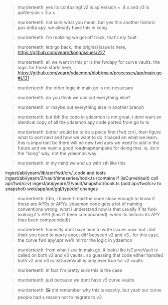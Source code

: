> murderteeth:
yes its confusing! v2 is apiVersion = .4.x and v3 is apiVersion = 3.x.x

> murderteeth:
not sure what you mean. but yes this another historic pps delta apy. we already have this in kong

> murderteeth:
i'm realizing we got off track, that's my fault

> murderteeth:
lets go back.. the original issue is here, https://github.com/yearn/kong/issues/227

> murderteeth:
all we want in this pr is the fwdapy for curve vaults. the logic for those starts here,
https://github.com/yearn/ydaemon/blob/main/processes/apr/main.go#L131

> murderteeth:
the other logic in main.go is not nessesary

> murderteeth:
do you think we can cut everything else?

> murderteeth:
or maybe put everything else in another branch

> murderteeth:
but tbh the code in ydaemon is not great. i *dont* want an identical copy of all the ydaemon apy code ported from go to ts

> murderteeth:
better would be to do a peice first (fwd crv), then figure what to port next and how we want to do it based on what we learn. this is important bc there will be new fwd aprs we need to add in the future and we want a good roadmap\template for doing that. ie, do it the "kong" way, not the ydaemon way

> murderteeth:
in my mind we end up with sth like this


ingest/abi/yearn/lib/apr/fwd/crv/..code and tests
ingest/abi/yearn/2/vault/timeseries/hook.ts (contains if (isCurveVault) call apr/fwd/crv)
ingest/abi/yearn/2/vault/snapshot/hook.ts (add apr/fwd/crv to snapshot)
web/app/api/gql/typedef changes

> murderteeth:
(tbh, i haven't read the code close enough to know if these are APRs or APYs. ydaemon code gets a lot of naming conventions wrong. what i understand now is that usually if its fwd-looking it's APR (hasn't been compounded). when its historic its APY (has been compounded))

> murderteeth:
honestly dont have time to write issues now. but i dnt think you need to worry about diff between v2 and v3.. for this case, the curve fwd apy\apr we'll mirror the logic in ydaemon

> murderteeth:
from what i see in main.go, it looksl ike isCurveVault is called on both v2 and v3 vaults.. so guessing that code either handled both v2 and v3 or isCurveVault is only ever true for v2 vaults

> murderteeth:
in fact i'm pretty sure this is the case

> murderteeth:
just because we dont have v3 curve vaults

> murderteeth:
🖼 dnt remember why this is exactly. but yeah our curve people had a reason not to migrate to v3
